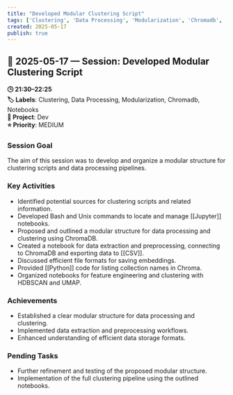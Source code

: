 ```yaml
---
title: "Developed Modular Clustering Script"
tags: ['Clustering', 'Data Processing', 'Modularization', 'Chromadb', 'Notebooks']
created: 2025-05-17
publish: true
---
```


## 📅 2025-05-17 — Session: Developed Modular Clustering Script

**🕒 21:30–22:25**  
**🏷️ Labels**: Clustering, Data Processing, Modularization, Chromadb, Notebooks  
**📂 Project**: Dev  
**⭐ Priority**: MEDIUM  


### Session Goal
The aim of this session was to develop and organize a modular structure for clustering scripts and data processing pipelines.

### Key Activities
- Identified potential sources for clustering scripts and related information.
- Developed Bash and Unix commands to locate and manage [[Jupyter]] notebooks.
- Proposed and outlined a modular structure for data processing and clustering using ChromaDB.
- Created a notebook for data extraction and preprocessing, connecting to ChromaDB and exporting data to [[CSV]].
- Discussed efficient file formats for saving embeddings.
- Provided [[Python]] code for listing collection names in Chroma.
- Organized notebooks for feature engineering and clustering with HDBSCAN and UMAP.

### Achievements
- Established a clear modular structure for data processing and clustering.
- Implemented data extraction and preprocessing workflows.
- Enhanced understanding of efficient data storage formats.

### Pending Tasks
- Further refinement and testing of the proposed modular structure.
- Implementation of the full clustering pipeline using the outlined notebooks.
